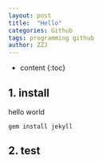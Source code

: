 ```yaml
---
layout: post
title:  "Hello"
categories: Github
tags: programming github
author: ZZJ
---
```


* content
{:toc}

## 1. install
hello world
```
gem install jekyll
```

## 2. test